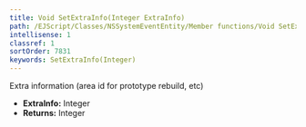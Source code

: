 ```yaml
---
title: Void SetExtraInfo(Integer ExtraInfo)
path: /EJScript/Classes/NSSystemEventEntity/Member functions/Void SetExtraInfo(Integer p_0)
intellisense: 1
classref: 1
sortOrder: 7831
keywords: SetExtraInfo(Integer)
---
```



Extra information (area id for prototype rebuild, etc)



* **ExtraInfo:** Integer
* **Returns:** Integer


